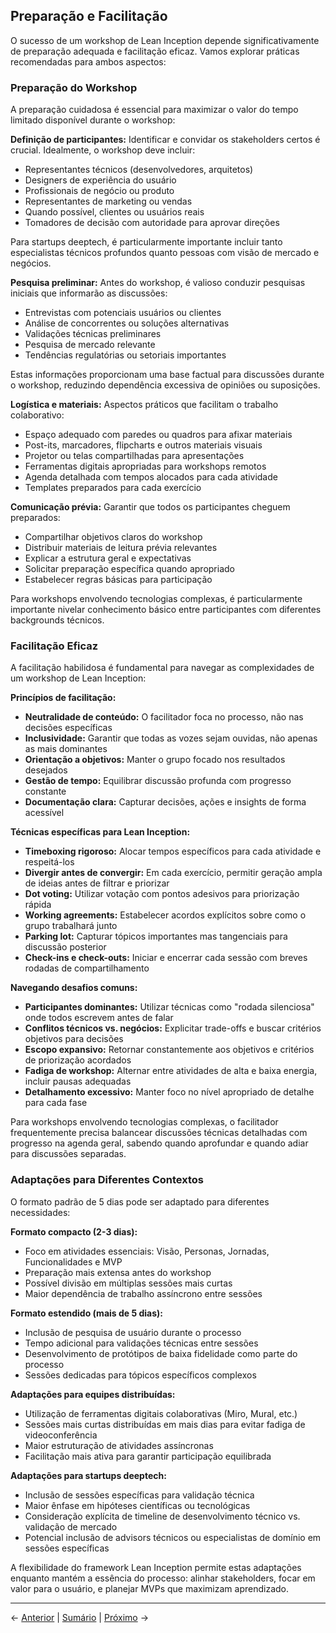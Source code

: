 ## Preparação e Facilitação

O sucesso de um workshop de Lean Inception depende significativamente de preparação adequada e facilitação eficaz. Vamos explorar práticas recomendadas para ambos aspectos:

### Preparação do Workshop

A preparação cuidadosa é essencial para maximizar o valor do tempo limitado disponível durante o workshop:

**Definição de participantes:** Identificar e convidar os stakeholders certos é crucial. Idealmente, o workshop deve incluir:
- Representantes técnicos (desenvolvedores, arquitetos)
- Designers de experiência do usuário
- Profissionais de negócio ou produto
- Representantes de marketing ou vendas
- Quando possível, clientes ou usuários reais
- Tomadores de decisão com autoridade para aprovar direções

Para startups deeptech, é particularmente importante incluir tanto especialistas técnicos profundos quanto pessoas com visão de mercado e negócios.

**Pesquisa preliminar:** Antes do workshop, é valioso conduzir pesquisas iniciais que informarão as discussões:
- Entrevistas com potenciais usuários ou clientes
- Análise de concorrentes ou soluções alternativas
- Validações técnicas preliminares
- Pesquisa de mercado relevante
- Tendências regulatórias ou setoriais importantes

Estas informações proporcionam uma base factual para discussões durante o workshop, reduzindo dependência excessiva de opiniões ou suposições.

**Logística e materiais:** Aspectos práticos que facilitam o trabalho colaborativo:
- Espaço adequado com paredes ou quadros para afixar materiais
- Post-its, marcadores, flipcharts e outros materiais visuais
- Projetor ou telas compartilhadas para apresentações
- Ferramentas digitais apropriadas para workshops remotos
- Agenda detalhada com tempos alocados para cada atividade
- Templates preparados para cada exercício

**Comunicação prévia:** Garantir que todos os participantes cheguem preparados:
- Compartilhar objetivos claros do workshop
- Distribuir materiais de leitura prévia relevantes
- Explicar a estrutura geral e expectativas
- Solicitar preparação específica quando apropriado
- Estabelecer regras básicas para participação

Para workshops envolvendo tecnologias complexas, é particularmente importante nivelar conhecimento básico entre participantes com diferentes backgrounds técnicos.

### Facilitação Eficaz

A facilitação habilidosa é fundamental para navegar as complexidades de um workshop de Lean Inception:

**Princípios de facilitação:**
- **Neutralidade de conteúdo:** O facilitador foca no processo, não nas decisões específicas
- **Inclusividade:** Garantir que todas as vozes sejam ouvidas, não apenas as mais dominantes
- **Orientação a objetivos:** Manter o grupo focado nos resultados desejados
- **Gestão de tempo:** Equilibrar discussão profunda com progresso constante
- **Documentação clara:** Capturar decisões, ações e insights de forma acessível

**Técnicas específicas para Lean Inception:**
- **Timeboxing rigoroso:** Alocar tempos específicos para cada atividade e respeitá-los
- **Divergir antes de convergir:** Em cada exercício, permitir geração ampla de ideias antes de filtrar e priorizar
- **Dot voting:** Utilizar votação com pontos adesivos para priorização rápida
- **Working agreements:** Estabelecer acordos explícitos sobre como o grupo trabalhará junto
- **Parking lot:** Capturar tópicos importantes mas tangenciais para discussão posterior
- **Check-ins e check-outs:** Iniciar e encerrar cada sessão com breves rodadas de compartilhamento

**Navegando desafios comuns:**
- **Participantes dominantes:** Utilizar técnicas como "rodada silenciosa" onde todos escrevem antes de falar
- **Conflitos técnicos vs. negócios:** Explicitar trade-offs e buscar critérios objetivos para decisões
- **Escopo expansivo:** Retornar constantemente aos objetivos e critérios de priorização acordados
- **Fadiga de workshop:** Alternar entre atividades de alta e baixa energia, incluir pausas adequadas
- **Detalhamento excessivo:** Manter foco no nível apropriado de detalhe para cada fase

Para workshops envolvendo tecnologias complexas, o facilitador frequentemente precisa balancear discussões técnicas detalhadas com progresso na agenda geral, sabendo quando aprofundar e quando adiar para discussões separadas.

### Adaptações para Diferentes Contextos

O formato padrão de 5 dias pode ser adaptado para diferentes necessidades:

**Formato compacto (2-3 dias):**
- Foco em atividades essenciais: Visão, Personas, Jornadas, Funcionalidades e MVP
- Preparação mais extensa antes do workshop
- Possível divisão em múltiplas sessões mais curtas
- Maior dependência de trabalho assíncrono entre sessões

**Formato estendido (mais de 5 dias):**
- Inclusão de pesquisa de usuário durante o processo
- Tempo adicional para validações técnicas entre sessões
- Desenvolvimento de protótipos de baixa fidelidade como parte do processo
- Sessões dedicadas para tópicos específicos complexos

**Adaptações para equipes distribuídas:**
- Utilização de ferramentas digitais colaborativas (Miro, Mural, etc.)
- Sessões mais curtas distribuídas em mais dias para evitar fadiga de videoconferência
- Maior estruturação de atividades assíncronas
- Facilitação mais ativa para garantir participação equilibrada

**Adaptações para startups deeptech:**
- Inclusão de sessões específicas para validação técnica
- Maior ênfase em hipóteses científicas ou tecnológicas
- Consideração explícita de timeline de desenvolvimento técnico vs. validação de mercado
- Potencial inclusão de advisors técnicos ou especialistas de domínio em sessões específicas

A flexibilidade do framework Lean Inception permite estas adaptações enquanto mantém a essência do processo: alinhar stakeholders, focar em valor para o usuário, e planejar MVPs que maximizam aprendizado.

---

← [Anterior](./3.1.1_introducao_lean_inception_parte3.md) | [Sumário](../../sumario.md) | [Próximo](./3.1.2_visao_produto_objetivos_definio_de_viso_e_objetivos.md) →